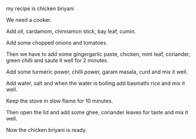 my recipe is chicken briyani

We need a cooker.

Add oil, cardamom, chinnamon stick, bay leaf, cumin.

Add some chopped onions and tomatoes.

Then we have to add some gingergarlic paste, chicken, mint leaf, coriander, green chilli and saute it well for 2 minutes.

Add some turmeric power, chilli power, garam masala, curd and mix it well.

Add water, salt and when the water is boiling add basmathi rice and mix it well.

Keep the stove in slow flame for 10 minutes.

Then open the lid and add some ghee, coriander leaves for taste and mix it well.

Now the chicken briyani is ready.